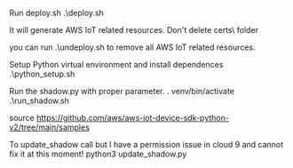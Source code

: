 Run deploy.sh
.\deploy.sh

It will generate AWS IoT related resources.
Don't delete certs\ folder

you can run .\undeploy.sh to remove all AWS IoT related resources.

Setup Python virtual environment and install dependences
.\python_setup.sh

Run the shadow.py with proper parameter.
. venv/bin/activate
.\run_shadow.sh

source https://github.com/aws/aws-iot-device-sdk-python-v2/tree/main/samples

To update_shadow call but I have a permission issue in cloud 9 and cannot fix it at this moment!
python3 update_shadow.py

